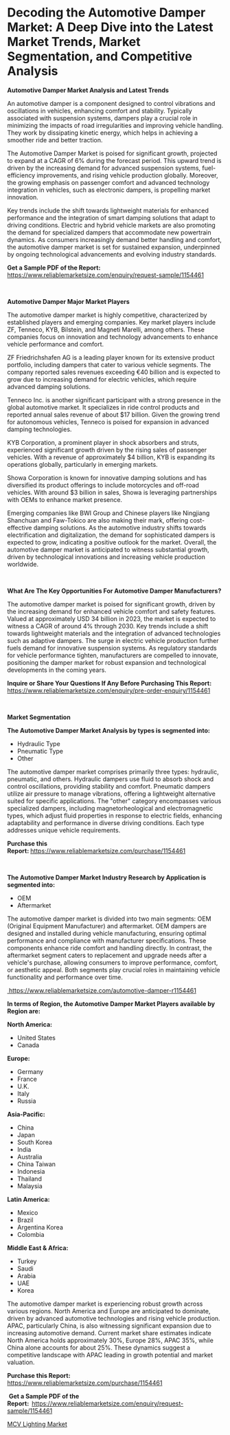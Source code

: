 <p><h1>Decoding the Automotive Damper Market: A Deep Dive into the Latest Market Trends, Market Segmentation, and Competitive Analysis</h1></p><p><strong>Automotive Damper Market Analysis and Latest Trends</strong></p>
<p><p>An automotive damper is a component designed to control vibrations and oscillations in vehicles, enhancing comfort and stability. Typically associated with suspension systems, dampers play a crucial role in minimizing the impacts of road irregularities and improving vehicle handling. They work by dissipating kinetic energy, which helps in achieving a smoother ride and better traction.</p><p>The Automotive Damper Market is poised for significant growth, projected to expand at a CAGR of 6% during the forecast period. This upward trend is driven by the increasing demand for advanced suspension systems, fuel-efficiency improvements, and rising vehicle production globally. Moreover, the growing emphasis on passenger comfort and advanced technology integration in vehicles, such as electronic dampers, is propelling market innovation.</p><p>Key trends include the shift towards lightweight materials for enhanced performance and the integration of smart damping solutions that adapt to driving conditions. Electric and hybrid vehicle markets are also promoting the demand for specialized dampers that accommodate new powertrain dynamics. As consumers increasingly demand better handling and comfort, the automotive damper market is set for sustained expansion, underpinned by ongoing technological advancements and evolving industry standards.</p></p>
<p><strong>Get a Sample PDF of the Report:&nbsp;</strong> <a href="https://www.reliablemarketsize.com/enquiry/request-sample/1154461?utm_campaign=3460&utm_medium=2&utm_source=Github&utm_content=ia&utm_term=31032025&utm_id=automotive-damper">https://www.reliablemarketsize.com/enquiry/request-sample/1154461</a></p>
<p>&nbsp;</p>
<p><strong>Automotive Damper Major Market Players</strong></p>
<p><p>The automotive damper market is highly competitive, characterized by established players and emerging companies. Key market players include ZF, Tenneco, KYB, Bilstein, and Magneti Marelli, among others. These companies focus on innovation and technology advancements to enhance vehicle performance and comfort.</p><p>ZF Friedrichshafen AG is a leading player known for its extensive product portfolio, including dampers that cater to various vehicle segments. The company reported sales revenues exceeding €40 billion and is expected to grow due to increasing demand for electric vehicles, which require advanced damping solutions.</p><p>Tenneco Inc. is another significant participant with a strong presence in the global automotive market. It specializes in ride control products and reported annual sales revenue of about $17 billion. Given the growing trend for autonomous vehicles, Tenneco is poised for expansion in advanced damping technologies.</p><p>KYB Corporation, a prominent player in shock absorbers and struts, experienced significant growth driven by the rising sales of passenger vehicles. With a revenue of approximately $4 billion, KYB is expanding its operations globally, particularly in emerging markets.</p><p>Showa Corporation is known for innovative damping solutions and has diversified its product offerings to include motorcycles and off-road vehicles. With around $3 billion in sales, Showa is leveraging partnerships with OEMs to enhance market presence.</p><p>Emerging companies like BWI Group and Chinese players like Ningjiang Shanchuan and Faw-Tokico are also making their mark, offering cost-effective damping solutions. As the automotive industry shifts towards electrification and digitalization, the demand for sophisticated dampers is expected to grow, indicating a positive outlook for the market. Overall, the automotive damper market is anticipated to witness substantial growth, driven by technological innovations and increasing vehicle production worldwide.</p></p>
<p>&nbsp;</p>
<p><strong>What Are The Key Opportunities For Automotive Damper Manufacturers?</strong></p>
<p><p>The automotive damper market is poised for significant growth, driven by the increasing demand for enhanced vehicle comfort and safety features. Valued at approximately USD 34 billion in 2023, the market is expected to witness a CAGR of around 4% through 2030. Key trends include a shift towards lightweight materials and the integration of advanced technologies such as adaptive dampers. The surge in electric vehicle production further fuels demand for innovative suspension systems. As regulatory standards for vehicle performance tighten, manufacturers are compelled to innovate, positioning the damper market for robust expansion and technological developments in the coming years.</p></p>
<p><strong>Inquire or Share Your Questions If Any Before Purchasing This Report:</strong> <a href="https://www.reliablemarketsize.com/enquiry/pre-order-enquiry/1154461?utm_campaign=3460&utm_medium=2&utm_source=Github&utm_content=ia&utm_term=31032025&utm_id=automotive-damper">https://www.reliablemarketsize.com/enquiry/pre-order-enquiry/1154461</a></p>
<p>&nbsp;</p>
<p><strong>Market Segmentation</strong></p>
<p><strong>The Automotive Damper Market Analysis by types is segmented into:</strong></p>
<p><ul><li>Hydraulic Type</li><li>Pneumatic Type</li><li>Other</li></ul></p>
<p><p>The automotive damper market comprises primarily three types: hydraulic, pneumatic, and others. Hydraulic dampers use fluid to absorb shock and control oscillations, providing stability and comfort. Pneumatic dampers utilize air pressure to manage vibrations, offering a lightweight alternative suited for specific applications. The "other" category encompasses various specialized dampers, including magnetorheological and electromagnetic types, which adjust fluid properties in response to electric fields, enhancing adaptability and performance in diverse driving conditions. Each type addresses unique vehicle requirements.</p></p>
<p><strong>Purchase this Report:&nbsp;</strong><a href="https://www.reliablemarketsize.com/purchase/1154461?utm_campaign=3460&utm_medium=2&utm_source=Github&utm_content=ia&utm_term=31032025&utm_id=automotive-damper">https://www.reliablemarketsize.com/purchase/1154461</a></p>
<p>&nbsp;</p>
<p><strong>The Automotive Damper Market Industry Research by Application is segmented into:</strong></p>
<p><ul><li>OEM</li><li>Aftermarket</li></ul></p>
<p><p>The automotive damper market is divided into two main segments: OEM (Original Equipment Manufacturer) and aftermarket. OEM dampers are designed and installed during vehicle manufacturing, ensuring optimal performance and compliance with manufacturer specifications. These components enhance ride comfort and handling directly. In contrast, the aftermarket segment caters to replacement and upgrade needs after a vehicle's purchase, allowing consumers to improve performance, comfort, or aesthetic appeal. Both segments play crucial roles in maintaining vehicle functionality and performance over time.</p></p>
<p><a href="https://www.reliablemarketsize.com/automotive-damper-r1154461?utm_campaign=3460&utm_medium=2&utm_source=Github&utm_content=ia&utm_term=31032025&utm_id=automotive-damper">&nbsp;https://www.reliablemarketsize.com/automotive-damper-r1154461</a></p>
<p><strong>In terms of Region, the Automotive Damper Market Players available by Region are:</strong></p>
<p>
    <p> <strong> North America: </strong>
        <ul>
            <li>United States</li>
            <li>Canada</li>
        </ul>
        </p> 
    <p> <strong> Europe: </strong>
        <ul>
            <li>Germany</li>
            <li>France</li>
            <li>U.K.</li>
            <li>Italy</li>
            <li>Russia</li>
        </ul>
        </p> 
    <p> <strong> Asia-Pacific: </strong>
        <ul>
            <li>China</li>
            <li>Japan</li>
            <li>South Korea</li>
            <li>India</li>
            <li>Australia</li>
            <li>China Taiwan</li>
            <li>Indonesia</li>
            <li>Thailand</li>
            <li>Malaysia</li>
        </ul>
        </p> 
    <p> <strong> Latin America: </strong>
        <ul>
            <li>Mexico</li>
            <li>Brazil</li>
            <li>Argentina Korea</li>
            <li>Colombia</li>
        </ul>
        </p> 
    <p> <strong> Middle East & Africa: </strong>
        <ul>
            <li>Turkey</li>
            <li>Saudi</li>
            <li>Arabia</li>
            <li>UAE</li>
            <li>Korea</li>
        </ul>
    </p>
    </p>
<p><p>The automotive damper market is experiencing robust growth across various regions. North America and Europe are anticipated to dominate, driven by advanced automotive technologies and rising vehicle production. APAC, particularly China, is also witnessing significant expansion due to increasing automotive demand. Current market share estimates indicate North America holds approximately 30%, Europe 28%, APAC 35%, while China alone accounts for about 25%. These dynamics suggest a competitive landscape with APAC leading in growth potential and market valuation.</p></p>
<p><strong>Purchase this Report: </strong><a href="https://www.reliablemarketsize.com/purchase/1154461?utm_campaign=3460&utm_medium=2&utm_source=Github&utm_content=ia&utm_term=31032025&utm_id=automotive-damper">https://www.reliablemarketsize.com/purchase/1154461</a></p>
<p>&nbsp;<strong>Get a Sample PDF of the Report:&nbsp;&nbsp;</strong><a href="https://www.reliablemarketsize.com/enquiry/request-sample/1154461?utm_campaign=3460&utm_medium=2&utm_source=Github&utm_content=ia&utm_term=31032025&utm_id=automotive-damper">https://www.reliablemarketsize.com/enquiry/request-sample/1154461</a></p>
<p><strong></strong></p>
<p><p><a href="https://github.com/kryshaprilbb/Market-Research-Report-List-1/blob/main/mcv-lighting-market.md?utm_campaign=3460&utm_medium=2&utm_source=Github&utm_content=ia&utm_term=31032025&utm_id=automotive-damper">MCV Lighting Market</a></p></p>